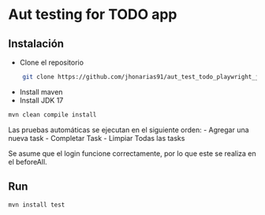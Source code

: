 # Aut testing for TODO app

## Instalación
- Clone el repositorio
```bash
    git clone https://github.com/jhonarias91/aut_test_todo_playwright_java.git
```
- Install maven
- Install JDK 17

```bash
mvn clean compile install
```
Las pruebas automáticas se ejecutan en el siguiente orden:
    - Agregar una nueva task
    - Completar Task
    - Limpiar Todas las tasks

Se asume que el login funcione correctamente, por lo que este se realiza en el beforeAll.

## Run
```bash
mvn install test
```
